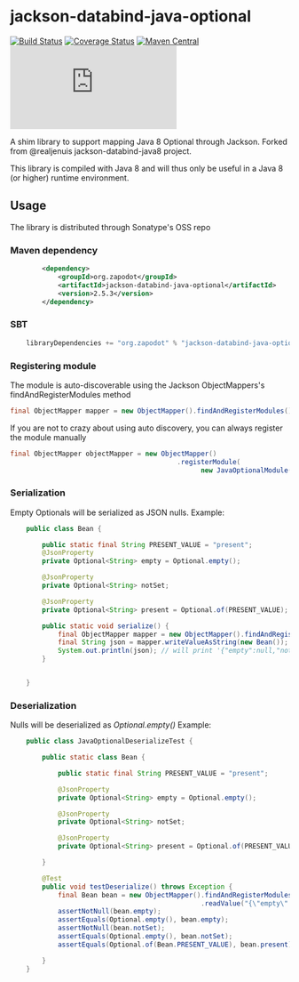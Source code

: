 # jackson-databind-java-optional
[![Build Status](https://travis-ci.org/zapodot/jackson-databind-java-optional.svg)](https://travis-ci.org/zapodot/jackson-databind-java-optional)
[![Coverage Status](https://img.shields.io/coveralls/zapodot/jackson-databind-java-optional.svg)](https://coveralls.io/r/zapodot/jackson-databind-java-optional?branch=master)
[![Maven Central](https://maven-badges.herokuapp.com/maven-central/org.zapodot/jackson-databind-java-optional/badge.svg)](http://mvnrepository.com/artifact/org.zapodot/jackson-databind-java-optional)
[![Analytics](https://ga-beacon.appspot.com/UA-40926073-3/jackson-databind-java-optional/README.md)](https://github.com/igrigorik/ga-beacon)

A shim library to support mapping Java 8 Optional through Jackson. Forked from @realjenuis jackson-databind-java8 project.

This library is compiled with Java 8 and will thus only be useful in a Java 8 (or higher) runtime environment.

## Usage
The library is distributed through Sonatype's OSS repo
### Maven dependency
```xml
        <dependency>
            <groupId>org.zapodot</groupId>
            <artifactId>jackson-databind-java-optional</artifactId>
            <version>2.5.3</version>
        </dependency>
```

### SBT
```scala
    libraryDependencies += "org.zapodot" % "jackson-databind-java-optional" % "2.5.3"
```


### Registering module
The module is auto-discoverable using the Jackson ObjectMappers's findAndRegisterModules method

```java
final ObjectMapper mapper = new ObjectMapper().findAndRegisterModules();
```

If you are not to crazy about using auto discovery, you can always register the module manually
```java
final ObjectMapper objectMapper = new ObjectMapper()
                                          .registerModule(
                                                new JavaOptionalModule());
```

### Serialization
Empty Optionals will be serialized as JSON nulls.
Example:
```java
    public class Bean {

        public static final String PRESENT_VALUE = "present";
        @JsonProperty
        private Optional<String> empty = Optional.empty();

        @JsonProperty
        private Optional<String> notSet;

        @JsonProperty
        private Optional<String> present = Optional.of(PRESENT_VALUE);

        public static void serialize() {
            final ObjectMapper mapper = new ObjectMapper().findAndRegisterModules();
            final String json = mapper.writeValueAsString(new Bean());
            System.out.println(json); // will print '{"empty":null,"notSet":null,"present":"present"}'
        }


    }
```

### Deserialization
Nulls will be deserialized as _Optional.empty()_
Example:
```java
    public class JavaOptionalDeserializeTest {

        public static class Bean {

            public static final String PRESENT_VALUE = "present";

            @JsonProperty
            private Optional<String> empty = Optional.empty();

            @JsonProperty
            private Optional<String> notSet;

            @JsonProperty
            private Optional<String> present = Optional.of(PRESENT_VALUE);

        }

        @Test
        public void testDeserialize() throws Exception {
            final Bean bean = new ObjectMapper().findAndRegisterModules()
                                                .readValue("{\"empty\":null,\"notSet\":null}", Bean.class);
            assertNotNull(bean.empty);
            assertEquals(Optional.empty(), bean.empty);
            assertNotNull(bean.notSet);
            assertEquals(Optional.empty(), bean.notSet);
            assertEquals(Optional.of(Bean.PRESENT_VALUE), bean.present);

        }
    }
```
